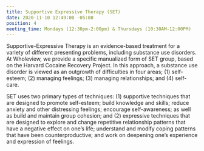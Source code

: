 ```yaml
---
title: Supportive Expressive Therapy (SET)
date: 2020-11-10 12:49:00 -05:00
position: 4
meeting_time: Mondays (12:30pm-2:00pm) & Thursdays (10:30AM-12:00PM)
---
```


Supportive-Expressive Therapy is an evidence-based treatment for a variety of different presenting problems, including substance use disorders. At Wholeview, we provide a specific manualized form of SET group, based on the Harvard Cocaine Recovery Project. In this approach, a substance use disorder is viewed as an outgrowth of difficulties in four areas; (1) self-esteem; (2) managing feelings; (3) managing relationships; and (4) self-care. 

SET uses two primary types of techniques: (1) supportive techniques that are designed to promote self-esteem; build knowledge and skills; reduce anxiety and other distressing feelings; encourage self-awareness; as well as build and maintain group cohesion; and (2) expressive techniques that are designed to explore and change repetitive relationship patterns that have a negative effect on one’s life; understand and modify coping patterns that have been counterproductive; and work on deepening one’s experience and expression of feelings. 
